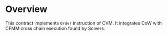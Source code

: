 # Overview

This contract implements `Order` instruction of CVM.
It integrates CoW with CFMM cross chain execution found by Solvers.


